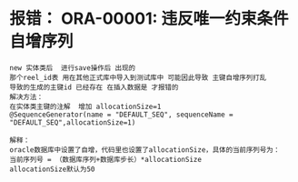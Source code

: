 

#  报错： ORA-00001: 违反唯一约束条件 自增序列
    new 实体类后  进行save操作后 出现的
    那个reel_id表 用在其他正式库中导入到测试库中 可能因此导致 主键自增序列打乱
    导致的生成的主键id 已经存在 在插入数据是 才报错的
    解决方法：
    在实体类主键的注解  增加 allocationSize=1 
    @SequenceGenerator(name = "DEFAULT_SEQ", sequenceName = "DEFAULT_SEQ",allocationSize=1)
    
    解释：
    oracle数据库中设置了自增，代码里也设置了allocationSize，具体的当前序列号为：
    当前序列号 = （数据库序列+数据库步长）*allocationSize
    allocationSize默认为50